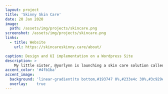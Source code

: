 ```yaml
---
layout: project
title: 'Skinny Skin Care'
date: 20 Jan 2020
image:  
  path: /assets/img/projects/skincare.png
screenshot: /assets/img/projects/skincare.png
links:
  - title: Website
    url: https://skincareskinny.care/about/

caption: Design and UI implementation on a Wordpress Site
description: >
    My little sister, @yorlynn is launching a skin care solution called "Skinny Skin Care". Helped her do some light design on her website with Figma and then helped her implement the design with Wordpress Elementor.
accent_color: '#4fb1ba'
accent_image:
  background: 'linear-gradient(to bottom,#193747 0%,#233e4c 30%,#3c929e 50%,#d5d5d4 70%,#cdccc8 100%)'
  overlay:    true
---
```

